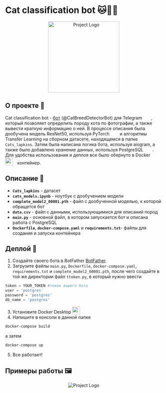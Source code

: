 # Cat classification bot 🐱🤖🧠

<p align="center">
      <img src="https://i.ibb.co/1K7DDsf/logo.webp" alt="Project Logo" width="228">
</p>

## О проекте 📖

Cat classification bot - <a href="https://t.me/CatBreedDetectorBot">бот</a> (@CatBreedDetectorBot) для Telegram <img src="https://upload.wikimedia.org/wikipedia/commons/thumb/8/82/Telegram_logo.svg/2048px-Telegram_logo.svg.png" width="15" style="padding-right:10px; vertical-align:bottom;">, который позволяет определить породу кота по фотографии, а также вывести
краткую информацию о ней. В процессе описания была дообучена модель ResNet50, используя PyTorch <img src="https://upload.wikimedia.org/wikipedia/commons/thumb/1/10/PyTorch_logo_icon.svg/1200px-PyTorch_logo_icon.svg.png" width="15" style="padding-right:10px; vertical-align:bottom;"> и алгоритмы Transfer Learning на сборном датасете, находящемся в папке `Cats_lapkins`. Затем была написана логика бота, используя aiogram, а также было добавлено хранение данных, используя PostgreSQL <img src="https://upload.wikimedia.org/wikipedia/commons/thumb/2/29/Postgresql_elephant.svg/993px-Postgresql_elephant.svg.png" width="15" style="padding-right:10px; vertical-align:bottom;">. Для удобства использования и деплоя все было обернуто в Docker <img src="https://upload.wikimedia.org/wikipedia/commons/e/ea/Docker_%28container_engine%29_logo_%28cropped%29.png" width="25" style="padding-right:10px; vertical-align:bottom;"> контейнер.

## Описание 📝

-  **`Cats_lapkins`** - датасет
-  **`cats_models.ipynb`** - ноутбук с дообучением модели
-  **`complete_model2_00001.pth`** - файл с дообученной моделью, к которой обращется бот
-  **`data.csv`** - файл с данными, использующимися для описаний пород
-  **`main.py`** - основной файл, в котором запускается бот и описана работа с PostgreSQL
-  **`Dockerfile`**, **`docker-compose.yaml`** и **`requirements.txt`**- файлы для создания и запуска контейнера

## Деплой 🚀
1. Создайте своего бота в BotFather <a href="https://t.me/BotFather">BotFather</a>.
2. Загрузите файлы `main.py`, `Dockerfile`, `docker-compose.yaml`, `requirements.txt` и `complete_model2_00001.pth`, после чего создайте в той же директории файл `ttoken.py`, в который нужно ввести 
```python
token = YOUR_TOKEN #токен вашего бота
user = 'postgres'
password = 'postgres'
db_name = 'postgres'
```
3. Установите Docker Desktop <img src="https://upload.wikimedia.org/wikipedia/commons/e/ea/Docker_%28container_engine%29_logo_%28cropped%29.png" width="25" style="padding-right:10px; vertical-align:bottom;">
4. Напишите в консоли в данной папке
```bash
docker-compose build
```
а затем
```bash
docker-compose up
```
5. Все работает!

## Примеры работы 🖼️

<p align="center">
      <img src="https://i.ibb.co/P9jkZ4v/image.png" alt="Project Logo">
</p>
